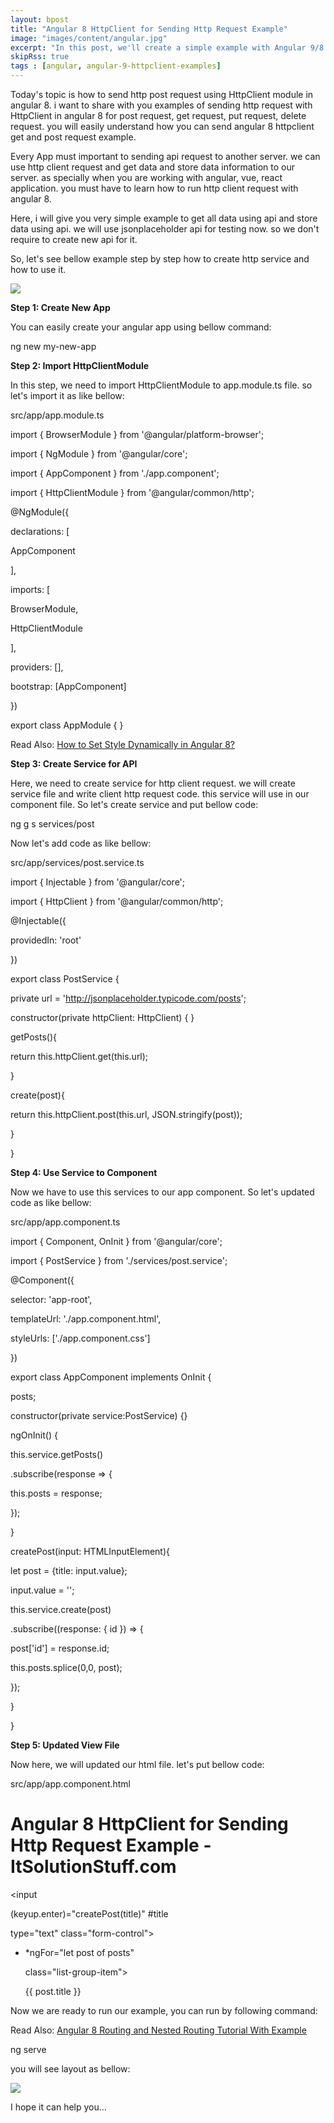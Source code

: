 ```yaml
---
layout: bpost
title: "Angular 8 HttpClient for Sending Http Request Example"
image: "images/content/angular.jpg"
excerpt: "In this post, we'll create a simple example with Angular 9/8 and HttpClient that sends Get and Post requests to fetch and post data from/to a backend server" 
skipRss: true
tags : [angular, angular-9-httpclient-examples] 
---
```


Today's topic is how to send http post request using HttpClient module in angular 8. i want to share with you examples of sending http request with HttpClient in angular 8 for post request, get request, put request, delete request. you will easily understand how you can send angular 8 httpclient get and post request example.

Every App must important to sending api request to another server. we can use http client request and get data and store data information to our server. as specially when you are working with angular, vue, react application. you must have to learn how to run http client request with angular 8.

Here, i will give you very simple example to get all data using api and store data using api. we will use jsonplaceholder api for testing now. so we don't require to create new api for it.

So, let's see bellow example step by step how to create http service and how to use it.

![](https://www.itsolutionstuff.com/upload/angular-8-httpclient-request.png)

**Step 1: Create New App**

You can easily create your angular app using bellow command:

ng new my-new-app

**Step 2: Import HttpClientModule**

In this step, we need to import HttpClientModule to app.module.ts file. so let's import it as like bellow:

src/app/app.module.ts

import  {  BrowserModule  }  from  '@angular/platform-browser';

import  {  NgModule  }  from  '@angular/core';

import  {  AppComponent  }  from  './app.component';

import  {  HttpClientModule  }  from  '@angular/common/http';

@NgModule({

 declarations:  [

  AppComponent

  ],

 imports:  [

  BrowserModule,

  HttpClientModule

  ],

 providers:  [],

 bootstrap:  [AppComponent]

})

export  class  AppModule  {  }

Read Also:  [How to Set Style Dynamically in Angular 8?](https://www.itsolutionstuff.com/post/how-to-set-style-dynamically-in-angular-8example.html)

**Step 3: Create Service for API**

Here, we need to create service for http client request. we will create service file and write client http request code. this service will use in our component file. So let's create service and put bellow code:

ng g s services/post

Now let's add code as like bellow:

src/app/services/post.service.ts

import  {  Injectable  }  from  '@angular/core';

import  {  HttpClient  }  from  '@angular/common/http';

@Injectable({

 providedIn:  'root'

})

export  class  PostService  {

  private url =  'http://jsonplaceholder.typicode.com/posts';

 constructor(private httpClient:  HttpClient)  {  }

 getPosts(){

  return  this.httpClient.get(this.url);

  }

 create(post){

  return  this.httpClient.post(this.url, JSON.stringify(post));

  }

}

**Step 4: Use Service to Component**

Now we have to use this services to our app component. So let's updated code as like bellow:

src/app/app.component.ts

import  {  Component,  OnInit  }  from  '@angular/core';

import  {  PostService  }  from  './services/post.service';

@Component({

 selector:  'app-root',

 templateUrl:  './app.component.html',

 styleUrls:  ['./app.component.css']

})

export  class  AppComponent  implements  OnInit  {

 posts;

 constructor(private service:PostService)  {}

 ngOnInit()  {

  this.service.getPosts()

  .subscribe(response =>  {

  this.posts = response;

  });

  }

 createPost(input:  HTMLInputElement){

  let post =  {title: input.value};

 input.value =  '';

  this.service.create(post)

  .subscribe((response:  { id })  =>  {

 post['id']  = response.id;

  this.posts.splice(0,0, post);

  });

  }

}

**Step 5: Updated View File**

Now here, we will updated our html file. let's put bellow code:

src/app/app.component.html

<h1>Angular 8 HttpClient for Sending Http Request Example - ItSolutionStuff.com</h1>

<input  

 (keyup.enter)="createPost(title)" #title

  type="text"  class="form-control">

<ul  class="list-group">

  <li  

 *ngFor="let post of posts"

  class="list-group-item">

 {{ post.title }}

  </li>

</ul>

Now we are ready to run our example, you can run by following command:

Read Also:  [Angular 8 Routing and Nested Routing Tutorial With Example](https://www.itsolutionstuff.com/post/angular-8-routing-and-nested-routing-tutorial-with-exampleexample.html)

ng serve

you will see layout as bellow:

![](https://www.itsolutionstuff.com/upload/angular-8-http-demo.png)

I hope it can help you...